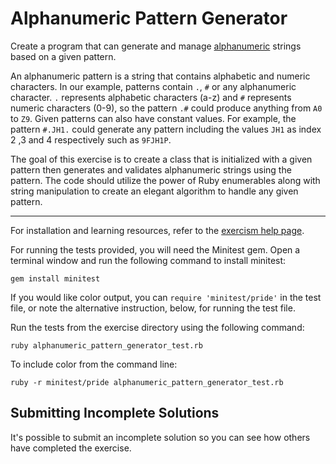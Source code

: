 # Alphanumeric Pattern Generator

Create a program that can generate and manage [alphanumeric](https://en.wikipedia.org/wiki/Alphanumeric) strings based on a given pattern.

An alphanumeric pattern is a string that contains alphabetic and numeric characters. In our example, patterns contain `.`, `#` or any alphanumeric character. `.` represents alphabetic characters (a-z) and `#` represents numeric characters (0-9), so the pattern `.#` could produce anything from `A0` to `Z9`. Given patterns can also have constant values. For example, the pattern `#.JH1.` could generate any pattern including the values `JH1` as index 2 ,3 and 4 respectively such as `9FJH1P`.

The goal of this exercise is to create a class that is initialized with a given pattern then generates and validates alphanumeric strings using the pattern. The code should utilize the power of Ruby enumerables along with string manipulation to create an elegant algorithm to handle any given pattern.

* * * *

For installation and learning resources, refer to the
[exercism help page](http://exercism.io/languages/ruby).

For running the tests provided, you will need the Minitest gem. Open a
terminal window and run the following command to install minitest:

    gem install minitest

If you would like color output, you can `require 'minitest/pride'` in
the test file, or note the alternative instruction, below, for running
the test file.

Run the tests from the exercise directory using the following command:

    ruby alphanumeric_pattern_generator_test.rb

To include color from the command line:

    ruby -r minitest/pride alphanumeric_pattern_generator_test.rb


## Submitting Incomplete Solutions
It's possible to submit an incomplete solution so you can see how others have completed the exercise.
